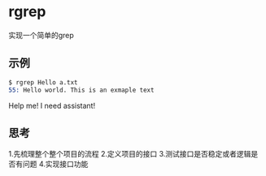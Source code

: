 # rgrep

实现一个简单的grep

## 示例

```s
$ rgrep Hello a.txt
55: Hello world. This is an exmaple text
```
Help me! I need assistant!

## 思考

1.先梳理整个整个项目的流程
2.定义项目的接口
3.测试接口是否稳定或者逻辑是否有问题
4.实现接口功能